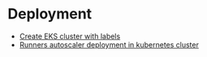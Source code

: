 # Deployment

- [Create EKS cluster with labels](create-eks-cluster-with-labels.md)
- [Runners autoscaler deployment in kubernetes cluster](runners-autoscaler-deployment.md)
